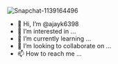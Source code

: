 ![Snapchat-1139164496](https://github.com/ajayk6398/ajayk6398/assets/136005179/1bba1d77-002d-4d00-a616-7921f502946a)
- 👋 Hi, I’m @ajayk6398
- 👀 I’m interested in ...
- 🌱 I’m currently learning ...
- 💞️ I’m looking to collaborate on ...
- 📫 How to reach me ...

<!---
ajayk6398/ajayk6398 is a ✨ special ✨ repository because its `README.md` (this file) appears on your GitHub profile.
You can click the Preview link to take a look at your changes.
--->
